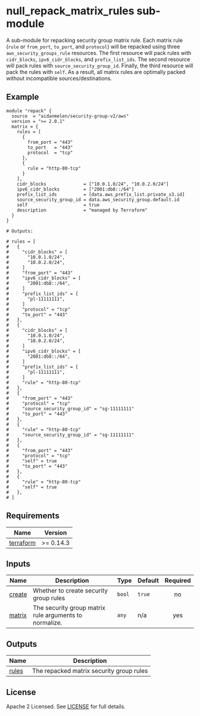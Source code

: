# null_repack_matrix_rules sub-module


A sub-module for repacking security group matrix rule. Each matrix rule (`rule` or `from_port`, `to_port`, and `protocol`) will be repacked using three `aws_security_groups_rule` resources. The first resource will pack rules with `cidr_blocks`, `ipv6_cidr_blocks`, and `prefix_list_ids`. The second resource will pack rules with `source_security_group_id`. Finally, the third resource will pack the rules with `self`. As a result, all matrix rules are optimally packed without incompatible sources/destinations.

<!-- BEGINNING OF PRE-COMMIT-TERRAFORM DOCS HOOK -->

## Example

```hcl
module "repack" {
  source  = "aidanmelen/security-group-v2/aws"
  version = ">= 2.0.1"
  matrix = {
    rules = [
      {
        from_port = "443"
        to_port   = "443"
        protocol  = "tcp"
      },
      {
        rule = "http-80-tcp"
      }
    ],
    cidr_blocks              = ["10.0.1.0/24", "10.0.2.0/24"]
    ipv6_cidr_blocks         = ["2001:db8::/64"]
    prefix_list_ids          = [data.aws_prefix_list.private_s3.id]
    source_security_group_id = data.aws_security_group.default.id
    self                     = true
    description              = "managed by Terraform"
  }
}

# Outputs:

# rules = [
#   {
#     "cidr_blocks" = [
#       "10.0.1.0/24",
#       "10.0.2.0/24",
#     ]
#     "from_port" = "443"
#     "ipv6_cidr_blocks" = [
#       "2001:db8::/64",
#     ]
#     "prefix_list_ids" = [
#       "pl-11111111",
#     ]
#     "protocol" = "tcp"
#     "to_port" = "443"
#   },
#   {
#     "cidr_blocks" = [
#       "10.0.1.0/24",
#       "10.0.2.0/24",
#     ]
#     "ipv6_cidr_blocks" = [
#       "2001:db8::/64",
#     ]
#     "prefix_list_ids" = [
#       "pl-11111111",
#     ]
#     "rule" = "http-80-tcp"
#   },
#   {
#     "from_port" = "443"
#     "protocol" = "tcp"
#     "source_security_group_id" = "sg-11111111"
#     "to_port" = "443"
#   },
#   {
#     "rule" = "http-80-tcp"
#     "source_security_group_id" = "sg-11111111"
#   },
#   {
#     "from_port" = "443"
#     "protocol" = "tcp"
#     "self" = true
#     "to_port" = "443"
#   },
#   {
#     "rule" = "http-80-tcp"
#     "self" = true
#   },
# ]
```
## Requirements

| Name | Version |
|------|---------|
| <a name="requirement_terraform"></a> [terraform](#requirement\_terraform) | >= 0.14.3 |
## Inputs

| Name | Description | Type | Default | Required |
|------|-------------|------|---------|:--------:|
| <a name="input_create"></a> [create](#input\_create) | Whether to create security group rules | `bool` | `true` | no |
| <a name="input_matrix"></a> [matrix](#input\_matrix) | The security group matrix rule arguments to normalize. | `any` | n/a | yes |
## Outputs

| Name | Description |
|------|-------------|
| <a name="output_rules"></a> [rules](#output\_rules) | The repacked matrix security group rules |
<!-- END OF PRE-COMMIT-TERRAFORM DOCS HOOK -->

## License

Apache 2 Licensed. See [LICENSE](https://github.com/aidanmelen/terraform-kubernetes-confluent-platform/blob/main/LICENSE) for full details.
